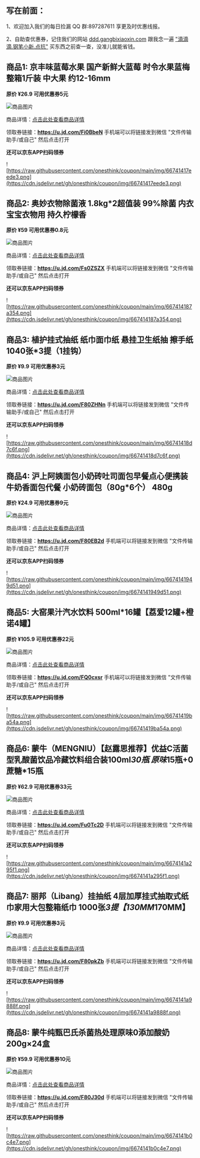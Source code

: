 ## 写在前面：

1、欢迎加入我们的每日捡漏 QQ 群:897287611 享更及时优惠线报。

2、自助查优惠券，记住我们的网站 [ddd.gangbixiaoxin.com](https://ddd.gangbixiaoxin.com) 跟我念一遍 ["滴滴滴.钢笔小新.点抗"](https://ddd.gangbixiaoxin.com) 买东西之前查一查，没准儿就能省钱。

## 商品1: 京丰味蓝莓水果 国产新鲜大蓝莓 时令水果蓝梅 整箱1斤装 中大果 约12-16mm

**原价 ¥26.9 可用优惠券5元**

![商品图片](http://img14.360buyimg.com/n1/jfs/t1/190301/15/43981/352528/663cc04fFb97d4838/e83254c8c07faf06.png)

商品详情：[点击此处查看商品详情](https://union-click.jd.com/jdc?e=1003156031&amp;p=JF8BARwJK1olXwMLXFdYC0IfBF8IGlsUXwUCUFtaAEsSA19MRANLAjZbERscSkAJHTdNTwcKBlMdBgABFksWA24KGFsRWAEKVFtdFxJSXzI4ZAJzVGdBIxs-W0xPdBkMTCR9NgILJFJROEonAG4IHFITWgALUW5cWEpHAj8JS1olXQYyFTBdC08RBW0OHmsUbQYEVFdUAUkVAWwBGVolXQ4FZInwsJ6dsrqAoo-L1dG784vUtJ-Ji184K1glXQcDVl5ZD0oVA184G2sWbVhsVQ1UDhxHUzhmRhJKWkUEHV0zCEgVA2gKHF0SbQQDVVxfOHsnYhELQC5MWXBdCTVbaxBQCzAMeT1cW2NDOlwpaztWeiloTlxzOnhnHxgrVXsXMw)

领取券链接：**https://u.jd.com/Fi0BbeN** 手机端可以将链接发到微信 "文件传输助手/或自己" 然后点击打开

**还可以京东APP扫码领券**

![https://raw.githubusercontent.com/onesthink/coupon/main/img/66741417eede3.png](https://cdn.jsdelivr.net/gh/onesthink/coupon/img/66741417eede3.png)

## 商品2: 奥妙衣物除菌液 1.8kg*2超值装 99%除菌 内衣宝宝衣物用 持久柠檬香

**原价 ¥59 可用优惠券0.8元**

![商品图片](http://img14.360buyimg.com/n1/jfs/t1/232817/19/19775/203508/6671b4e4Fd3c4b5f5/de989af22eab9530.jpg)

商品详情：[点击此处查看商品详情](https://union-click.jd.com/jdc?e=1003156031&amp;p=JF8BASgJK1olXwMKV15YAEoQC18IGloUXAQLUV5cD0InRzBQRQQlBENHFRxWFlVPRjtUBABAQlRcCEBdCUoWAm0BHlsUWg8dDRsBVXtDexl3Xi0UFmNBBCIfdyJgXjJKZjxDUQoyVW5eCUsQCmkPHVIQbQdSVQ5cWEpHAl8IG2tGM0JdDBsJFJKnprupoo-sxdK-64rCj5yet18JK1sTXQ8LXVxfCkwSBWg4G1MSbdGv7IvXuZ6furuWk4ys-tOL6IrDgHsnM2w4G1oUXwYGU19fCHsnA18LKwV7XFUFUQpcCht5XiZXHBhFHVVsVF1eCE4VAW0LK1kUXAQAZG5tDh4XV2xqbSITJARLXQA6YxBhQBpVeB0XMwRFBzs8Vi8QWxtjHhlIJX9iEG5dOA)

领取券链接：**https://u.jd.com/Fs0ZSZX** 手机端可以将链接发到微信 "文件传输助手/或自己" 然后点击打开

**还可以京东APP扫码领券**

![https://raw.githubusercontent.com/onesthink/coupon/main/img/667414187a354.png](https://cdn.jsdelivr.net/gh/onesthink/coupon/img/667414187a354.png)

## 商品3: 植护挂式抽纸 纸巾面巾纸 悬挂卫生纸抽 擦手纸 1040张*3提（1挂钩）

**原价 ¥9.9 可用优惠券3元**

![商品图片](http://img14.360buyimg.com/n1/jfs/t1/232562/17/10958/126819/65ee6fb1F0de77cf5/0ff948eb9ffe184b.jpg)

商品详情：[点击此处查看商品详情](https://union-click.jd.com/jdc?e=1003156031&amp;p=JF8BARoJK1olXwQAVV1cCEgUB18IGloTWQMLXFpbCkMTB19MRANLAjZbERscSkAJHTdNTwcKBlMdBgABFksWAmkMHlIdWQAAXFpZFxJSXzI4TB19BU1lLCc-UR9tXGhWZTNwKFAFJFJROEonAG4IHFITWgALUW5cWEpHAj8JS1olXQYyFTBaAEsQAW04GmsVWwYLXVdfCk4WAm8NK1sdWjbV-eaIgvrCi9bchdPC5KHX3eKJlsMnM18LK1sUXAQCUFlcCksnM284GGtLMwdRUQlaC08TbTJBRFxWCFBYOl5eCkgQBWYJE2sXXAcAVm5tODASUBcIbx9JXllQIQVcD01cCgtQGidyKWhQLCAKXiB0Bwl9RT9jVVpSNwBtCHs)

领取券链接：**https://u.jd.com/F80ZHNn** 手机端可以将链接发到微信 "文件传输助手/或自己" 然后点击打开

**还可以京东APP扫码领券**

![https://raw.githubusercontent.com/onesthink/coupon/main/img/66741418d7c6f.png](https://cdn.jsdelivr.net/gh/onesthink/coupon/img/66741418d7c6f.png)

## 商品4: 沪上阿姨面包小奶砖吐司面包早餐点心便携装牛奶香面包代餐 小奶砖面包（80g*6个） 480g

**原价 ¥24.9 可用优惠券9元**

![商品图片](http://img14.360buyimg.com/n1/jfs/t1/232360/36/21109/96149/6673df72F49514fd5/7579a35cee3a9baf.jpg)

商品详情：[点击此处查看商品详情](https://union-click.jd.com/jdc?e=1003156031&amp;p=JF8BARwJK1olXwMLXF5bDE4RA18IGlodVAEDVVhUC04TA19MRANLAjZbERscSkAJHTdNTwcKBlMdBgABFksWAmcBHFoUWw8BUVpdFxJSXzI4eS5INWJdXA4-fhNgXmgPXkVWFn1YJFJROEonAG4IHFITWgALUW5cWEpHAj8JS1olXQYyFTBdDEsUAmcAGWsUbQYEVFdUAUkVBm8NH1glXQ4FZInwsJ6dsrqAoo-L1dG784vUtJ-Ji184K1glXQcDVl5ZD0oVA184G2sWbVhsVQ1bCksUV2hmRhJKWkVWDgEzCEgUAm0OGF8QbQQDVVxfOHsnZGoLHDpmHAVhFDgNXQxFCx9JRFJvXkVWOlwqfh1gRyZBRQYTDlJXAlwvDXsXMw)

领取券链接：**https://u.jd.com/F80EB2d** 手机端可以将链接发到微信 "文件传输助手/或自己" 然后点击打开

**还可以京东APP扫码领券**

![https://raw.githubusercontent.com/onesthink/coupon/main/img/6674141949d51.png](https://cdn.jsdelivr.net/gh/onesthink/coupon/img/6674141949d51.png)

## 商品5: 大窑果汁汽水饮料 500ml*16罐【荔爱12罐+橙诺4罐】

**原价 ¥105.9 可用优惠券22元**

![商品图片](http://img14.360buyimg.com/n1/jfs/t1/249200/12/11306/475157/6667b8aeFb4a987bf/70dc6eb9cf198790.png)

商品详情：[点击此处查看商品详情](https://union-click.jd.com/jdc?e=1003156031&amp;p=JF8BARwJK1olXwMKV1deC0wSA18IGlodWQAAVVhbDkMTAV9MRANLAjZbERscSkAJHTdNTwcKBlMdBgABFksWAmcMHVkUWwAEXFpfFxJSXzI4bxp0G3JkJhg-SjUVeGl0aR1yC0V0ElJROEonAG4IHFITWgALUW5cWEpHAj8JS1olXQYyFTBdCUoSB2cPHGsUbQYEVFdUAUkVBm0JG18lXQ4FZInwsJ6dsrqAoo-L1dG784vUtJ-Ji184K1glXQcDVl5ZD0oVA184G2sWbVhsVQ1bCksSBGhmRhJKWkVVFl0zCEgUAmoLG10RbQQDVVxfOHsnfA1zXyRcBlRRAyEAb050QhtTHRpRBgUHOlw2YThESyxsch5mCltVVx0lUXsXMw)

领取券链接：**https://u.jd.com/FQ0cxsr** 手机端可以将链接发到微信 "文件传输助手/或自己" 然后点击打开

**还可以京东APP扫码领券**

![https://raw.githubusercontent.com/onesthink/coupon/main/img/66741419ba54a.png](https://cdn.jsdelivr.net/gh/onesthink/coupon/img/66741419ba54a.png)

## 商品6: 蒙牛（MENGNIU）【赵露思推荐】优益C活菌型乳酸菌饮品冷藏饮料组合装100ml*30瓶 原味*15瓶+0蔗糖*15瓶

**原价 ¥62.9 可用优惠券33元**

![商品图片](http://img14.360buyimg.com/n1/jfs/t1/208103/31/37431/120192/6673f93cF6870307b/eaaa03c32aa7144f.jpg)

商品详情：[点击此处查看商品详情](https://union-click.jd.com/jdc?e=1003156031&amp;p=JF8BARwJK1olXwMKV1tYCEoUB18IGloTWwACU1pZCk0RBF9MRANLAjZbERscSkAJHTdNTwcKBlMdBgABFksWAmkOHVsSWQIAUlhaFxJSXzI4biJpOU5AMh49bxtKYQxWWQNyCWRYNFJROEonAG4IHFITWgALUW5cWEpHAj8JS1olXQYyFTBdC0keAGsLHmsUbQYEVFdUAUkVBmYJElklXQ4FZInwsJ6dsrqAoo-L1dG784vUtJ-Ji184K1glXQcDVl5ZD0oVA184G2sWbVhsVQ1aDUIXA2tmRhJKWkVZCh4zCEgUA20MHFsRbQQDVVxfOHsndxh4RhJGCVtZVC46QT5Dc2hcUjNjLkJqOlw8eAsTcTZwXgx-GgJWMBZZdnsXMw)

领取券链接：**https://u.jd.com/Fu0Tc2D** 手机端可以将链接发到微信 "文件传输助手/或自己" 然后点击打开

**还可以京东APP扫码领券**

![https://raw.githubusercontent.com/onesthink/coupon/main/img/6674141a295f1.png](https://cdn.jsdelivr.net/gh/onesthink/coupon/img/6674141a295f1.png)

## 商品7: 丽邦（Libang）挂抽纸 4层加厚挂式抽取式纸巾家用大包整箱纸巾 1000张*3提【130MM*170MM】

**原价 ¥9.9 可用优惠券3元**

![商品图片](http://img14.360buyimg.com/n1/jfs/t1/205637/29/40097/134718/65ff78e1F8e98eaf9/c142658e2c0869cc.jpg)

商品详情：[点击此处查看商品详情](https://union-click.jd.com/jdc?e=1003156031&amp;p=JF8BARoJK1olXwMKV1ZfDUsRA18IGlodVQYAXVZbCUoSAV9MRANLAjZbERscSkAJHTdNTwcKBlMdBgABFksWAmcAG1kcVQADVVtfFxJSXzI4QysLH1JhLC4-fTVfdStfeCRMAWJdElJROEonAG4IHFITWgALUW5cWEpHAj8JS1olXQYyFTBdC0MSAGs4GmsVWwYLXVdfCk4fBmoAK1sdWjbV-eaIgvrCi9bchdPC5KHX3eKJlsMnM18LK1sUXAQCUFlcCksnM284GGtLMwdRUl1ZC0kfbTJBRFxWB0ZBOl5eCkgQCm8PGWsXXAcAVm5tOCATeBdgGQdCCGN4FD4laQ5VXzxQGV8TCGgAKyJdXQJleWxxHhhvKHkHLSRtCHs)

领取券链接：**https://u.jd.com/F80pkZb** 手机端可以将链接发到微信 "文件传输助手/或自己" 然后点击打开

**还可以京东APP扫码领券**

![https://raw.githubusercontent.com/onesthink/coupon/main/img/6674141a9888f.png](https://cdn.jsdelivr.net/gh/onesthink/coupon/img/6674141a9888f.png)

## 商品8: 蒙牛纯甄巴氏杀菌热处理原味0添加酸奶200g×24盒

**原价 ¥59.9 可用优惠券10元**

![商品图片](http://img14.360buyimg.com/n1/jfs/t1/224585/29/20470/133594/66719a0dF12366dfe/4bb6e4c54dce6e84.jpg)

商品详情：[点击此处查看商品详情](https://union-click.jd.com/jdc?e=1003156031&amp;p=JF8BARAJK1olXQYEVV5bAE8RA18IE10RWwMKZBoCUBVIMzZNXhpXVhgcDBsJVFRMVnBaRQcLXQ4EUFhYAFRORjNVK1gQP1tLHVw-aCxDVxEIaS9WKnNiPxhRBHsWM2wJG1wcWwEEXVttCRsWU25YGgsUbQYCZAgzCEoWAm4IHlIUXzYDZF5bCEIeCm0KH1sdXgQyVFZaOJy6u7qCqo6d5NKc3Inkr56ev7uWk2slbQUyVF9cCksTBG4KG2slXTYBZAAzCRgfA20MTlx7AE9dUx0BVxx5A2wKG1IUXAQHZFxcCUkVM184fSBDAGBYEQoqcy5FCjhReQ5QXlhFKBsAZklnYTdwcyYcCVpbDThdaxNjW18IKw)

领取券链接：**https://u.jd.com/F80J30d** 手机端可以将链接发到微信 "文件传输助手/或自己" 然后点击打开

**还可以京东APP扫码领券**

![https://raw.githubusercontent.com/onesthink/coupon/main/img/6674141b0c4e7.png](https://cdn.jsdelivr.net/gh/onesthink/coupon/img/6674141b0c4e7.png)


